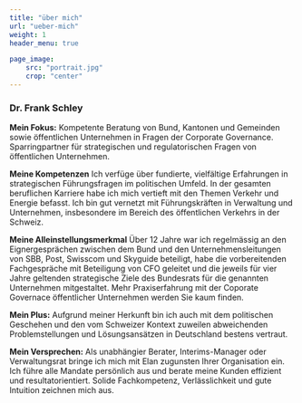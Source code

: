 ```yaml
---
title: "über mich"
url: "ueber-mich"
weight: 1
header_menu: true

page_image:
    src: "portrait.jpg"
    crop: "center"
---
```

### Dr. Frank Schley
**Mein Fokus:**
Kompetente Beratung von Bund, Kantonen und Gemeinden sowie öffentlichen Unternehmen in Fragen der Corporate Governance. Sparringpartner für strategischen und regulatorischen Fragen von öffentlichen Unternehmen. 

**Meine Kompetenzen**
Ich verfüge über fundierte, vielfältige Erfahrungen in strategischen Führungsfragen im politischen Umfeld. In der gesamten beruflichen Karriere habe ich mich vertieft mit den Themen Verkehr und Energie befasst. Ich bin gut vernetzt mit Führungskräften in Verwaltung und Unternehmen, insbesondere im Bereich des öffentlichen Verkehrs in der Schweiz. 

**Meine Alleinstellungsmerkmal**
Über 12 Jahre war ich regelmässig an den Eignergesprächen zwischen dem Bund und den Unternehmensleitungen von SBB, Post, Swisscom und Skyguide beteiligt, habe die vorbereitenden Fachgespräche mit Beteiligung von CFO geleitet und die jeweils für vier Jahre geltenden strategische Ziele des Bundesrats für die genannten Unternehmen mitgestaltet. Mehr Praxiserfahrung mit der Coporate Governace öffentlicher Unternehmen werden Sie kaum finden.

**Mein Plus:**
Aufgrund meiner Herkunft bin ich auch mit dem politischen Geschehen und den vom Schweizer Kontext zuweilen abweichenden Problemstellungen und Lösungsansätzen in Deutschland bestens vertraut. 

**Mein Versprechen:**
Als unabhängier Berater, Interims-Manager oder Verwaltungsrat bringe ich mich mit Elan zugunsten Ihrer Organisation ein. Ich führe alle Mandate persönlich aus und berate meine Kunden effizient und resultatorientiert. Solide Fachkompetenz, Verlässlichkeit und gute Intuition zeichnen mich aus.

